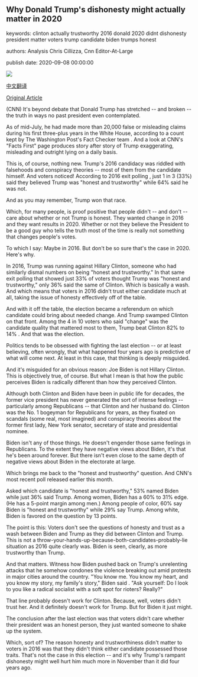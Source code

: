 ## Why Donald Trump's dishonesty might actually matter in 2020

keywords: clinton actually trustworthy 2016 donald 2020 didnt dishonesty president matter voters trump candidate biden trumps honest

authors: Analysis Chris Cillizza, Cnn Editor-At-Large

publish date: 2020-09-08 00:00:00

![](https://cdn.cnn.com/cnnnext/dam/assets/200905152308-atlantic-report-donald-trump-military-comments-sanchez-dnt-lead-vpx-00001619-super-tease.jpg)

[中文翻译](Why%20Donald%20Trump%27s%20dishonesty%20might%20actually%20matter%20in%202020_zh.md)

[Original Article](https://edition.cnn.com/2020/09/08/politics/trump-honesty-polls/index.html)

(CNN) It's beyond debate that Donald Trump has stretched -- and broken -- the truth in ways no past president even contemplated.

As of mid-July, he had made more than 20,000 false or misleading claims during his first three-plus years in the White House, according to a count kept by The Washington Post's Fact Checker team . And a look at CNN's "Facts First" page produces story after story of Trump exaggerating, misleading and outright lying on a daily basis.

This is, of course, nothing new. Trump's 2016 candidacy was riddled with falsehoods and conspiracy theories -- most of them from the candidate himself. And voters noticed\! According to 2016 exit polling , just 1 in 3 (33%) said they believed Trump was "honest and trustworthy" while 64% said he was not.

And as you may remember, Trump won that race.

Which, for many people, is proof positive that people didn't -- and don't -- care about whether or not Trump is honest. They wanted change in 2016 and they want results in 2020. Whether or not they believe the President to be a good guy who tells the truth most of the time is really not something that changes people's votes.

To which I say: Maybe in 2016. But don't be so sure that's the case in 2020. Here's why.

In 2016, Trump was running against Hillary Clinton, someone who had similarly dismal numbers on being "honest and trustworthy." In that same exit polling that showed just 33% of voters thought Trump was "honest and trustworthy," only 36% said the same of Clinton. Which is basically a wash. And which means that voters in 2016 didn't trust either candidate much at all, taking the issue of honesty effectively off of the table.

And with it off the table, the election became a referendum on which candidate could bring about needed change. And Trump swamped Clinton on that front. Among the 4 in 10 voters who said "change" was the candidate quality that mattered most to them, Trump beat Clinton 82% to 14% . And that was the election.

Politics tends to be obsessed with fighting the last election -- or at least believing, often wrongly, that what happened four years ago is predictive of what will come next. At least in this case, that thinking is deeply misguided.

And it's misguided for an obvious reason: Joe Biden is not Hillary Clinton. This is objectively true, of course. But what I mean is that how the public perceives Biden is radically different than how they perceived Clinton.

Although both Clinton and Biden have been in public life for decades, the former vice president has never generated the sort of intense feelings -- particularly among Republicans -- that Clinton and her husband do. Clinton was the No. 1 bogeyman for Republicans for years, as they fixated on scandals (some real, most imagined) and conspiracy theories about the former first lady, New York senator, secretary of state and presidential nominee.

Biden isn't any of those things. He doesn't engender those same feelings in Republicans. To the extent they have negative views about Biden, it's that he's been around forever. But there isn't even close to the same depth of negative views about Biden in the electorate at large.

Which brings me back to the "honest and trustworthy" question. And CNN's most recent poll released earlier this month.

Asked which candidate is "honest and trustworthy," 53% named Biden while just 36% said Trump. Among women, Biden has a 60% to 31% edge. (He has a 5-point margin among men.) Among people of color, 60% say Biden is "honest and trustworthy" while 29% say Trump. Among white, Biden is favored on the question by 13 points.

The point is this: Voters don't see the questions of honesty and trust as a wash between Biden and Trump as they did between Clinton and Trump. This is not a throw-your-hands-up-because-both-candidates-probably-lie situation as 2016 quite clearly was. Biden is seen, clearly, as more trustworthy than Trump.

And that matters. Witness how Biden pushed back on Trump's unrelenting attacks that he somehow condones the violence breaking out amid protests in major cities around the country. "You know me. You know my heart, and you know my story, my family's story," Biden said . "Ask yourself: Do I look to you like a radical socialist with a soft spot for rioters? Really?"

That line probably doesn't work for Clinton. Because, well, voters didn't trust her. And it definitely doesn't work for Trump. But for Biden it just might.

The conclusion after the last election was that voters didn't care whether their president was an honest person, they just wanted someone to shake up the system.

Which, sort of? The reason honesty and trustworthiness didn't matter to voters in 2016 was that they didn't think either candidate possessed those traits. That's not the case in this election -- and it's why Trump's rampant dishonesty might well hurt him much more in November than it did four years ago.